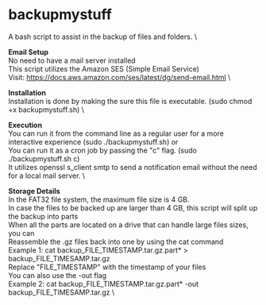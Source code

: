 # backupmystuff
A bash script to assist in the backup of files and folders. \

 **Email Setup** \
 No need to have a mail server installed \
 This script utilizes the Amazon SES (Simple Email Service) \
 Visit: https://docs.aws.amazon.com/ses/latest/dg/send-email.html \
 
 **Installation** \
 Installation is done by making the sure this file is executable. (sudo chmod +x backupmystuff.sh) \

 **Execution** \
 You can run it from the command line as a regular user for a more interactive experience (sudo ./backupmystuff.sh) or \
 You can run it as a cron job by passing the "c" flag. (sudo ./backupmystuff.sh c) \
 It utilizes openssl s_client smtp to send a notification email without the need for a local mail server. \


 **Storage Details** \
 In the FAT32 file system, the maximum file size is 4 GB. \
 In case the files to be backed up are larger than 4 GB, this script will split up the backup into parts \
 When all the parts are located on a drive that can handle large files sizes, you can \
 Reassemble the .gz files back into one by using the cat command \
 Example 1: cat backup_FILE_TIMESTAMP.tar.gz.part* > backup_FILE_TIMESAMP.tar.gz \
 Replace "FILE_TIMESTAMP" with the timestamp of your files \
 You can also use the -out flag \
 Example 2: cat backup_FILE_TIMESTAMP.tar.gz.part* -out backup_FILE_TIMESAMP.tar.gz \
